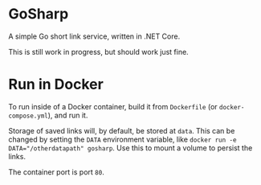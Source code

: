 # GoSharp

A simple Go short link service, written in .NET Core.

This is still work in progress, but should work just fine.

# Run in Docker

To run inside of a Docker container, build it from `Dockerfile` (or `docker-compose.yml`), and run it. 

Storage of saved links will, by default, be stored at `data`. This can be changed by setting the `DATA` environment variable, like `docker run -e DATA="/otherdatapath" gosharp`. Use this to mount a volume to persist the links.

The container port is port `80`.

